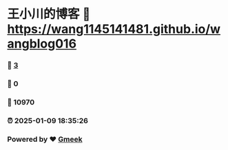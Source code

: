 # 王小川的博客 :link: https://wang1145141481.github.io/wangblog016 
### :page_facing_up: [3](https://wang1145141481.github.io/wangblog016/tag.html) 
### :speech_balloon: 0 
### :hibiscus: 10970 
### :alarm_clock: 2025-01-09 18:35:26 
### Powered by :heart: [Gmeek](https://github.com/Meekdai/Gmeek)
